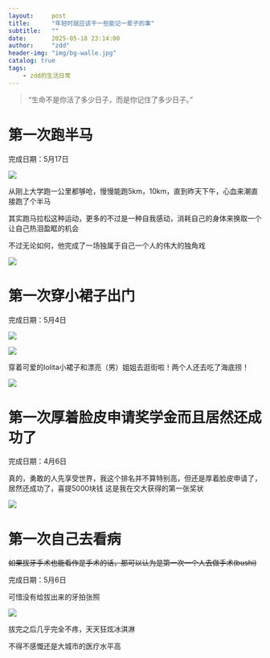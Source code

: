 ```yaml
---
layout:     post
title:      "年轻时就应该干一些能记一辈子的事"
subtitle:   ""
date:       2025-05-18 23:14:00
author:     "zdd"
header-img: "img/bg-walle.jpg"
catalog: true
tags:
    - zdd的生活日常
---
```


> “生命不是你活了多少日子，而是你记住了多少日子。”

# 第一次跑半马

完成日期：5月17日

![](https://notes.sjtu.edu.cn/uploads/upload_a3a3a3339b89756c4f6353e04e2244f2.jpg)

从刚上大学跑一公里都够呛，慢慢能跑5km，10km，直到昨天下午，心血来潮直接跑了个半马

其实跑马拉松这种运动，更多的不过是一种自我感动，消耗自己的身体来换取一个让自己热泪盈眶的机会

不过无论如何，他完成了一场独属于自己一个人的伟大的独角戏

![](https://notes.sjtu.edu.cn/uploads/upload_b2e5d546df1fb62019256436d17e873c.jpg)


# 第一次穿小裙子出门

完成日期：5月4日

![](https://shuiyuan.s3.jcloud.sjtu.edu.cn/original/4X/b/5/8/b5826d7a27bd832a14856fdec2b18c3ea47b470e.jpeg?X-Amz-Algorithm=AWS4-HMAC-SHA256&X-Amz-Credential=0bf8e2e2996d4f5aae053749c45f7c46%2F20250518%2Fus-east-1%2Fs3%2Faws4_request&X-Amz-Date=20250518T161931Z&X-Amz-Expires=300&X-Amz-SignedHeaders=host&X-Amz-Signature=8070cef47ff3cff61d0c8e8d6337869d1a41bbd111a1f344802008932e439464)

![](https://shuiyuan.s3.jcloud.sjtu.edu.cn/original/4X/e/f/3/ef3296747234de451f3df76b59bf058cb90f85d5.jpeg?X-Amz-Algorithm=AWS4-HMAC-SHA256&X-Amz-Credential=0bf8e2e2996d4f5aae053749c45f7c46%2F20250518%2Fus-east-1%2Fs3%2Faws4_request&X-Amz-Date=20250518T162025Z&X-Amz-Expires=300&X-Amz-SignedHeaders=host&X-Amz-Signature=3e961630d4b2f99e443df1091af469dbdc0f48767f786af80c4cab89edf5c9f2)

穿着可爱的lolita小裙子和漂亮（男）姐姐去逛街啦！两个人还去吃了海底捞！

![](https://notes.sjtu.edu.cn/uploads/upload_060573be122c3c37fdd3ef3c95ac57ec.jpg)

# 第一次厚着脸皮申请奖学金而且居然还成功了

完成日期：4月6日

真的，勇敢的人先享受世界，我这个排名并不算特别高，但还是厚着脸皮申请了，居然还成功了，喜提5000块钱
这是我在交大获得的第一张奖状

![](https://notes.sjtu.edu.cn/uploads/upload_7610d9b864dacc5c4b1c2da0ef326b05.jpg)


# 第一次自己去看病
~~如果拔牙手术也能看作是手术的话，那可以认为是第一次一个人去做手术(bushi)~~

完成日期：5月6日

可惜没有给拔出来的牙拍张照

![](https://notes.sjtu.edu.cn/uploads/upload_c17debcabd3f2dd851d25e519f832efb.jpg)

拔完之后几乎完全不疼，天天狂炫冰淇淋

不得不感慨还是大城市的医疗水平高